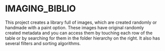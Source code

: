 # IMAGING_BIBLIO
This project creates a library full of images, which are created randomly or handmade with a paint option. These images have original randomly created metadata and you can access them by touching each row of the table or by searching for them in the folder hierarchy on the right. It also has several filters and sorting algorithms.
